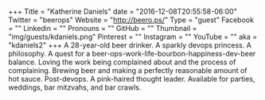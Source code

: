 +++
Title = "Katherine Daniels"
date = "2016-12-08T20:55:58-06:00"
Twitter = "beerops"
Website = "http://beero.ps/"
Type = "guest"
Facebook = ""
Linkedin = ""
Pronouns = ""
GitHub = ""
Thumbnail = "img/guests/kdaniels.png"
Pinterest = ""
Instagram = ""
YouTube = ""
aka = "kdaniels2"
+++
A 28-year-old beer drinker. A sparkly devops princess. A philosophy. A quest for a beer-ops-work-life-bourbon-happiness-dev-beer balance. Loving the work being complained about and the process of complaining. Brewing beer and making a perfectly reasonable amount of hot sauce. Post-devops. A pink-haired thought leader. Available for parties, weddings, bar mitzvahs, and bar crawls.

